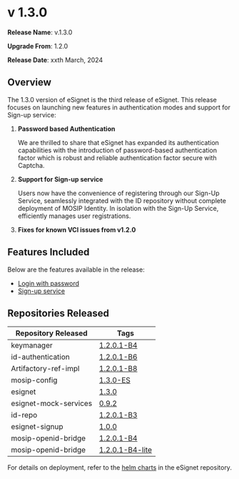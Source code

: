 # v 1.3.0

**Release Name**: v.1.3.0

**Upgrade From**: 1.2.0

**Release Date**: xxth March, 2024

## Overview

The 1.3.0 version of eSignet is the third release of eSignet. This release focuses on launching new features in authentication modes and support for Sign-up service:

1. **Password based Authentication**
   
   We are thrilled to share that eSignet has expanded its authentication capabilities with the introduction of password-based 
   authentication factor which is robust and reliable authentication factor secure with Captcha.

2. **Support for Sign-up service**

   Users now have the convenience of registering through our Sign-Up Service, seamlessly integrated with the ID repository 
   without complete deployment of MOSIP Identity. In isolation with the Sign-Up Service, efficiently 
   manages user registrations.
   
3. **Fixes for known VCI issues from v1.2.0**

## Features Included

Below are the features available in the release:

* [Login with password](../Log-in-with-password.md)
* [Sign-up service](https://docs.esignet.io/use-cases/sign-up-service)

## Repositories Released

| Repository Released                | Tags                                                                         |
| ---------------------------------- | ---------------------------------------------------------------------------- |
| keymanager                         | [1.2.0.1-B4](https://github.com/mosip/keymanager/tree/1.2.0.1-B4)           |
| id-authentication                  | [1.2.0.1-B6](https://github.com/mosip/id-authentication/tree/v1.2.0.1-B6)    |
| Artifactory-ref-impl               | [1.2.0.1-B8](https://github.com/mosip/artifactory-ref-impl/tree/v1.2.0.1-B8) |
| mosip-config                       | [1.3.0-ES](https://github.com/mosip/mosip-config/tree/v1.3.0-ES)             |
| esignet                            | [1.3.0](https://github.com/mosip/esignet/tree/v1.3.0)                        |
| esignet-mock-services              | [0.9.2](https://github.com/mosip/esignet-mock-services/tree/v0.9.2)          |
| id-repo                            | [1.2.0.1-B3](https://github.com/mosip/id-repository/tree/v1.2.0.1-B3)        |
| esignet-signup                     | [1.0.0](https://github.com/mosip/esignet-signup/tree/v1.0.0)                 |
| mosip-openid-bridge                | [1.2.0.1-B4](https://github.com/mosip/mosip-openid-bridge/tree/v1.2.0.1-B4)  |
| mosip-openid-bridge                | [1.2.0.1-B4-lite](https://github.com/mosip/mosip-openid-bridge/tree/v1.2.0.1-B4-lite)  |

For details on deployment, refer to the [helm charts](https://github.com/mosip/esignet/tree/v1.3.0/helm) in the eSignet repository.
